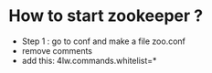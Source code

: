 <h1>How to start zookeeper ? </h1>
<ul>
	<li>Step 1 : go to conf and make a file zoo.conf </li>
	<li>remove comments </li>
	<li>
		 add this: 4lw.commands.whitelist=*
	</li>
</ul>